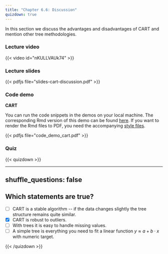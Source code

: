 ```yaml
---
title: "Chapter 6.6: Discussion"
quizdown: true
---
```

In this section we discuss the advantages and disadvantages of CART and mention other tree methodologies.

<!--more-->

### Lecture video

{{< video id="nKULLVAUk74" >}}

### Lecture slides

{{< pdfjs file="slides-cart-discussion.pdf" >}}

### Code demo

**CART**

You can run the code snippets in the demos on your local machine. The corresponding Rmd version of this demo can be found [here](https://github.com/compstat-lmu/lecture_i2ml/blob/master/code-demos/code_demo_cart.Rmd). If you want to render the Rmd files to PDF, you need the accompanying [style files](https://github.com/compstat-lmu/lecture_i2ml/tree/master/style). 

{{< pdfjs file="code_demo_cart.pdf" >}}

### Quiz

{{< quizdown >}}

---
shuffle_questions: false
---

## Which statements are true? 

- [ ] CART is a stable algorithm -- if the data changes slightly the tree structure remains quite similar.
- [x] CART is robust to outliers.
- [ ] With trees it is easy to handle missing values.
- [ ] A simple tree is everything you need to fit a linear function $y \approx a + b \cdot x$ with numeric target.

{{< /quizdown >}}
